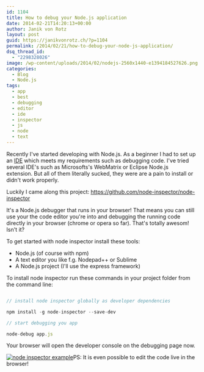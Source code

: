 ```yaml
---
id: 1104
title: How to debug your Node.js application
date: 2014-02-21T14:20:13+00:00
author: Janik von Rotz
layout: post
guid: https://janikvonrotz.ch/?p=1104
permalink: /2014/02/21/how-to-debug-your-node-js-application/
dsq_thread_id:
  - "2298328026"
image: /wp-content/uploads/2014/02/nodejs-2560x1440-e1394184527626.png
categories:
  - Blog
  - Node.js
tags:
  - app
  - best
  - debugging
  - editor
  - ide
  - inspector
  - js
  - node
  - text
---
```

Recently I've started developing with Node.js. As a beginner I had to set up an <a href="https://en.wikipedia.org/wiki/Integrated_Development_Environment">IDE</a> which meets my requirements such as debugging code. I've tried several IDE's such as Microsofts's WebMatrix or Eclipse Node.js extension. But all of them literally sucked, they were are a pain to install or didn't work properly.

Luckily I came along this project: <a href="https://github.com/node-inspector/node-inspector">https://github.com/node-inspector/node-inspector</a>

<!--more-->

It's a Node.js debugger that runs in your browser! That means you can still use your the code editor you're into and debugging the running code directly in your browser (chrome or opera so far). That's totally awesom! Isn't it?

To get started with node inspector install these tools:

<ul>
    <li>Node.js (of course with npm)</li>
    <li>A text editor you like f.g. Nodepad++ or Sublime</li>
    <li>A Node.js project (I'll use the express framework)</li>
</ul>

To install node inspector run these commands in your project folder from the command line:

```js

// install node inspector globally as developer dependencies

npm install -g node-inspector --save-dev

// start debugging you app

node-debug app.js

```

Your browser will open the developer console on the debugging page now.

[![node inspector example](/wp-content/uploads/2014/02/node-inspector-example.jpg)](/wp-content/uploads/2014/02/node-inspector-example.jpg)PS: It is even possible to edit the code live in the browser!